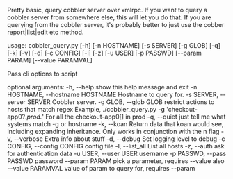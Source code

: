 Pretty basic, query cobbler server over xmlrpc.  If you want to query a cobbler
server from somewhere else, this will let you do that.  If you are querying
from the cobbler server, it's probably better to just use the cobber <object>
report|list|edit etc method.


usage: cobbler_query.py [-h] [-n HOSTNAME] [-s SERVER] [-g GLOB] [-q] [-k]
                        [-v] [-d] [-c CONFIG] [-l] [-z] [-u USER] [-p PASSWD]
                        [--param PARAM] [--value PARAMVAL]

Pass cli options to script

optional arguments:
  -h, --help            show this help message and exit
  -n HOSTNAME, --hostname HOSTNAME
                        Hostname to query for.
  -s SERVER, --server SERVER
                        Cobbler server.
  -g GLOB, --glob GLOB  restrict actions to hosts that match regex Example,
                        ./cobbler_query.py -g 'checkout-app0?.*prod.*' For all
                        the checkout-app0[] in prod
  -q, --quiet           just tell me what systems match -g or hostname
  -k, --koan            Return data that koan would see, including expanding
                        inheritance. Only works in conjunction with the n flag
  -v, --verbose         Extra info about stuff
  -d, --debug           Set logging level to debug
  -c CONFIG, --config CONFIG
                        config file
  -l, --list_all        List all hosts
  -z, --auth            ask for authentication data
  -u USER, --user USER  username
  -p PASSWD, --pass PASSWD
                        password
  --param PARAM         pick a parameter, requires --value also
  --value PARAMVAL      value of param to query for, requires --param

